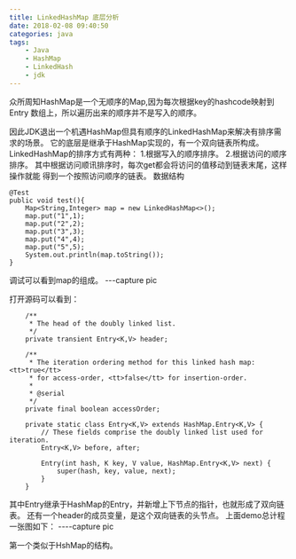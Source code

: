 ```yaml
---
title: LinkedHashMap 底层分析
date: 2018-02-08 09:40:50
categories: java
tags:
    - Java
    - HashMap
    - LinkedHash
    - jdk
---
```

  众所周知HashMap是一个无顺序的Map,因为每次根据key的hashcode映射到Entry
数组上，所以遍历出来的顺序并不是写入的顺序。
  
因此JDK退出一个机遇HashMap但具有顺序的LinkedHashMap来解决有排序需求的场景。
它的底层是继承于HashMap实现的，有一个双向链表所构成。
LinkedHashMap的排序方式有两种：
1.根据写入的顺序排序。
2.根据访问的顺序排序。
其中根据访问顺讯排序时，每次get都会将访问的值移动到链表末尾，这样操作就能
得到一个按照访问顺序的链表。
数据结构
```
@Test
public void test(){
    Map<String,Integer> map = new LinkedHashMap<>();
    map.put("1",1);
    map.put("2",2);
    map.put("3",3);
    map.put("4",4);
    map.put("5",5);
    System.out.println(map.toString());
}
```
调试可以看到map的组成。
---capture pic

打开源码可以看到：
```
    /**
     * The head of the doubly linked list.
     */
    private transient Entry<K,V> header;

    /**
     * The iteration ordering method for this linked hash map: <tt>true</tt>
     * for access-order, <tt>false</tt> for insertion-order.
     *
     * @serial
     */
    private final boolean accessOrder;
    
    private static class Entry<K,V> extends HashMap.Entry<K,V> {
        // These fields comprise the doubly linked list used for iteration.
        Entry<K,V> before, after;

        Entry(int hash, K key, V value, HashMap.Entry<K,V> next) {
            super(hash, key, value, next);
        }
    }
```
其中Entry继承于HashMap的Entry，并新增上下节点的指针，也就形成了双向链表。
还有一个header的成员变量，是这个双向链表的头节点。
上面demo总计程一张图如下：
----capture pic

第一个类似于HshMap的结构。
  
  
<!-- more -->
